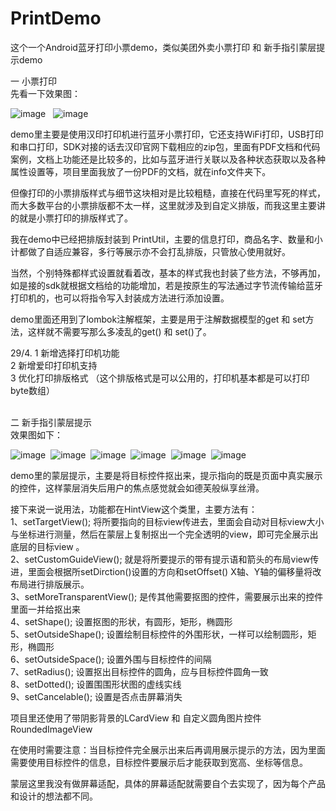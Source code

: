 # PrintDemo
这个一个Android蓝牙打印小票demo，类似美团外卖小票打印 和 新手指引蒙层提示demo


一 小票打印
<br>
先看一下效果图：

![image](https://github.com/weioule/PrintDemo/blob/master/app/info/img01.png)&nbsp;&nbsp;
![image](https://github.com/weioule/PrintDemo/blob/master/app/info/img02.png)

demo里主要是使用汉印打印机进行蓝牙小票打印，它还支持WiFi打印，USB打印和串口打印，SDK对接的话去汉印官网下载相应的zip包，里面有PDF文档和代码案例，文档上功能还是比较多的，比如与蓝牙进行关联以及各种状态获取以及各种属性设置等，项目里面我放了一份PDF的文档，就在info文件夹下。

但像打印的小票排版样式与细节这块相对是比较粗糙，直接在代码里写死的样式，而大多数平台的小票排版都不太一样，这里就涉及到自定义排版，而我这里主要讲的就是小票打印的排版样式了。

我在demo中已经把排版封装到 PrintUtil，主要的信息打印，商品名字、数量和小计都做了自适应兼容，多行等展示亦不会打乱排版，只管放心使用就好。

当然，个别特殊都样式设置就看着改，基本的样式我也封装了些方法，不够再加，如是接的sdk就根据文档给的功能增加，若是按原生的写法通过字节流传输给蓝牙打印机的，也可以将指令写入封装成方法进行添加设置。

demo里面还用到了lombok注解框架，主要是用于注解数据模型的get 和 set方法，这样就不需要写那么多凌乱的get() 和 set()了。

29/4.
1 新增选择打印机功能<br>
2 新增爱印打印机支持<br>
3 优化打印排版格式 （这个排版格式是可以公用的，打印机基本都是可以打印byte数组）<br>



<br> 
二  新手指引蒙层提示
<br>
效果图如下：

![image](https://github.com/weioule/PrintDemo/blob/master/app/info/img001.png)&nbsp;
![image](https://github.com/weioule/PrintDemo/blob/master/app/info/img002.png)&nbsp;
![image](https://github.com/weioule/PrintDemo/blob/master/app/info/img003.png)&nbsp;
![image](https://github.com/weioule/PrintDemo/blob/master/app/info/img004.png)&nbsp;
![image](https://github.com/weioule/PrintDemo/blob/master/app/info/img005.png)&nbsp;
![image](https://github.com/weioule/PrintDemo/blob/master/app/info/img006.png)&nbsp;

demo里的蒙层提示，主要是将目标控件抠出来，提示指向的既是页面中真实展示的控件，这样蒙层消失后用户的焦点感觉就会如德芙般纵享丝滑。

接下来说一说用法，功能都在HintView这个类里，主要方法有：
<br>
1、setTargetView(); 将所要指向的目标view传进去，里面会自动对目标view大小与坐标进行测量，然后在蒙层上复制抠出一个完全透明的view，即可完全展示出底层的目标view 。
<br> 
2、setCustomGuideView(); 就是将所要提示的带有提示语和箭头的布局view传进，里面会根据所setDirction()设置的方向和setOffset() X轴、Y轴的偏移量将改布局进行排版展示。
<br> 
3、setMoreTransparentView(); 是传其他需要抠图的控件，需要展示出来的控件里面一并给抠出来
<br> 
4、setShape(); 设置抠图的形状，有圆形，矩形，椭圆形
<br> 
5、setOutsideShape(); 设置绘制目标控件的外围形状，一样可以绘制圆形，矩形，椭圆形
<br> 
6、setOutsideSpace(); 设置外围与目标控件的间隔
<br> 
7、setRadius(); 设置抠出目标控件的圆角，应与目标控件圆角一致
<br> 
8、setDotted(); 设置围围形状图的虚线实线
<br> 
9、setCancelable(); 设置是否点击屏幕消失
<br> 

项目里还使用了带阴影背景的LCardView 和 自定义圆角图片控件RoundedImageView

在使用时需要注意：当目标控件完全展示出来后再调用展示提示的方法，因为里面需要使用目标控件的信息，目标控件要展示后才能获取到宽高、坐标等信息。

蒙层这里我没有做屏幕适配，具体的屏幕适配就需要自个去实现了，因为每个产品和设计的想法都不同。


